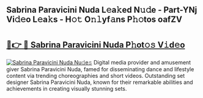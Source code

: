 ## Sabrina Paravicini Nuda L𝚎a𝚔ed N𝚞𝚍e - Part-YNj Vi𝚍𝚎o L𝚎a𝚔s - H𝚘𝚝 O𝚗𝚕yf𝚊ns P𝚑𝚘tos oafZV

# <h2><a href="http://kf31xue.oniu.top/?m=Sabrina+Paravicini+Nuda">🔗👉 🔴 Sabrina Paravicini Nuda P𝚑ot𝚘𝚜 V𝚒d𝚎o</a></h2>

[![Sabrina Paravicini Nuda Nu𝚍e𝚜](https://i.imgur.com/0qMVB7G.gif)](http://kf31xue.oniu.top/?m=Sabrina+Paravicini+Nuda)
Digital media provider and amusement giver Sabrina Paravicini Nuda, famed for disseminating dance and lifestyle content via trending choreographies and short videos. Outstanding set designer Sabrina Paravicini Nuda, known for their remarkable abilities and achievements in creating visually stunning sets.  
